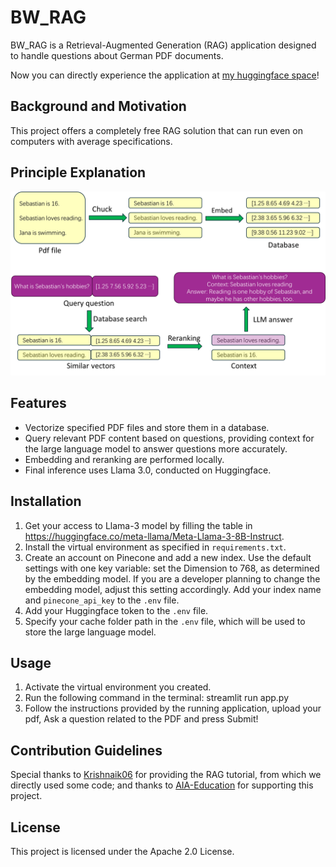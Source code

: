 # BW_RAG

BW_RAG is a Retrieval-Augmented Generation (RAG) application designed to handle questions about German PDF documents.

Now you can directly experience the application at [my huggingface space](https://huggingface.co/spaces/ziyingsk/BW_RAG)!
## Background and Motivation

This project offers a completely free RAG solution that can run even on computers with average specifications.

## Principle Explanation

![Principle Explanation](Principle.png)

## Features

- Vectorize specified PDF files and store them in a database.
- Query relevant PDF content based on questions, providing context for the large language model to answer questions more accurately.
- Embedding and reranking are performed locally.
- Final inference uses Llama 3.0, conducted on Huggingface.

## Installation

1. Get your access to Llama-3 model by filling the table in https://huggingface.co/meta-llama/Meta-Llama-3-8B-Instruct.
2. Install the virtual environment as specified in `requirements.txt`.
3. Create an account on Pinecone and add a new index. Use the default settings with one key variable: set the Dimension to 768, as determined by the embedding model. If you are a developer planning to change the embedding model, adjust this setting accordingly. Add your index name and `pinecone_api_key` to the `.env` file.
4. Add your Huggingface token to the `.env` file.
5. Specify your cache folder path in the `.env` file, which will be used to store the large language model.

## Usage

1. Activate the virtual environment you created.
2. Run the following command in the terminal: streamlit run app.py
3. Follow the instructions provided by the running application, upload your pdf, Ask a question related to the PDF and press Submit!

## Contribution Guidelines

Special thanks to [Krishnaik06](https://github.com/krishnaik06/Complete-Langchain-Tutorials) for providing the RAG tutorial, from which we directly used some code; and thanks to [AIA-Education](https://www.aia-edu.de/) for supporting this project.

## License

This project is licensed under the Apache 2.0 License.
